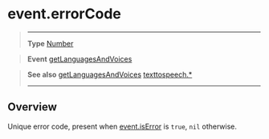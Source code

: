# event.errorCode

> --------------------- ------------------------------------------------------------------------------------------
> __Type__              [Number](https://docs.coronalabs.com/api/type/Number.html)

> __Event__             [getLanguagesAndVoices](/plugin/texttospeech/event/getLanguagesAndVoices/)

> __See also__          [getLanguagesAndVoices](/plugin/texttospeech/event/getLanguagesAndVoices/)
>						[texttospeech.*](/plugin/texttospeech/)
> --------------------- ------------------------------------------------------------------------------------------

## Overview

Unique error code, present when [event.isError](/plugin/texttospeech/event/getLanguagesAndVoices/isError) is `true`, `nil` otherwise.